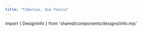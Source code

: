 ```yaml
---
title: "Tiberius, die Tunica"
---
```


import { DesignInfo } from 'shared/components/designs/info.mjs'

<DesignInfo design='tiberius' docs />

